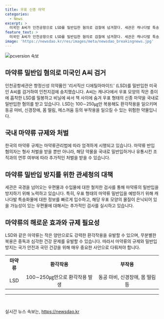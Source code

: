 ```yaml
---
title: 우표 신종 마약
categories:
  - News
excerpt: >
  미국인 A씨가 인천공항으로 LSD를 밀반입한 혐의로 검찰에 넘겨졌다. 세관은 캐나다발 특송화물에 LSD 100장을 은닉한 정보를 입수하고 A씨를 긴급체포했다. A씨는 지난 1월부터 2천500만원 상당인 LSD 252.5장을 세 차례에 걸쳐 반입했으며, 작은 종이에 흡착한 LSD를 비닐에 밀봉하고 책 사이에 숨겨왔다. LSD는 100∼250㎍만 복용해도 환각작용을 일으키며, 동공 마비, 신경장애, 몸 떨림, 메스꺼움 등 부작용이 있다. A씨는 인천지검에 송치될 예정이다.
feature_text: >
  미국인 A씨가 인천공항으로 LSD를 밀반입한 혐의로 검찰에 넘겨졌다. 세관은 캐나다발 특송화물에 LSD 100장을 은닉한 정보를 입수하고 A씨를 긴급체포했다. A씨는 지난 1월부터 2천500만원 상당인 LSD 252.5장을 세 차례에 걸쳐 반입했으며, 작은 종이에 흡착한 LSD를 비닐에 밀봉하고 책 사이에 숨겨왔다. LSD는 100∼250㎍만 복용해도 환각작용을 일으키며, 동공 마비, 신경장애, 몸 떨림, 메스꺼움 등 부작용이 있다. A씨는 인천지검에 송치될 예정이다.
image: 'https://newsdao.kr/res/images/meta/newsdao_breakingnews.jpg'
---
```


<p><img src="https://newsdao.kr/res/images/meta/newsdao_breakingnews.jpg" alt="pcversion 속보" /></p>

<h2 data-ke-size="size26">마약류 밀반입 혐의로 미국인 A씨 검거</h2>

<p data-ke-size="size16">인천공항세관은 향정신성 의약품인 '리서직산 디에틸아마이드' (LSD)를 밀반입한 미국인 A씨를 검거하여 인천지검에 송치했습니다. A씨는 캐나다에서 우표 모양의 작은 종이에 흡착한 LSD를 밀봉하고 비닐에 싸서 책 사이에 숨겨 우표 형태의 신종 마약을 국내로 밀반입한 혐의를 받고 있습니다. LSD는 100∼250㎍만 복용해도 환각작용을 일으키며 동공 마비, 신경장애, 몸 떨림, 메스꺼움 등의 부작용을 일으킬 수 있는 위험한 약물입니다.</p>

<h2 data-ke-size="size26">국내 마약류 규제와 처벌</h2>

<p data-ke-size="size16">한국의 마약류 규제는 마약류관리법에 따라 엄격하게 시행되고 있습니다. 마약류 반입 혐의자는 형사 처벌을 받을 뿐만 아니라, 해당 약물을 국내로 밀반입하거나 유통시킨 조직과의 연루 여부에 따라 추가적인 처벌을 받을 수 있습니다.</p>

<h2 data-ke-size="size26">마약류 밀반입 방지를 위한 관세청의 대책</h2>

<p data-ke-size="size16">세관은 국경을 넘어오는 우편물과 수입물에 대한 철저한 검사를 통해 마약류의 밀반입을 방지하기 위해 노력하고 있습니다. 특히, 우표 형태의 마약류 밀반입을 예방하기 위해 캐나다발 특송화물에 대한 정보를 빠르게 입수하고, 해당 우표 모양의 물질이 은닉되어 있을 가능성이 있는 우편물에 대해서는 추가적인 검사를 실시하고 있습니다.</p>

<h2 data-ke-size="size26">마약류의 해로운 효과와 규제 필요성</h2>

<p data-ke-size="size16">LSD와 같은 마약류는 작은 양만으로도 강력한 환각작용을 유발할 수 있으며, 무분별한 복용은 중독과 심각한 건강 문제를 유발할 수 있습니다. 따라서 마약류의 규제와 밀반입 방지는 국가 안전과 국민 건강을 위해 매우 중요한 사안으로 다뤄져야 합니다.</p>

<table>
    <tr>
        <th style="text-align: center;">마약류</th>
        <th style="text-align: center;">환각작용</th>
        <th style="text-align: center;">부작용</th>
    </tr>
    <tr>
        <td style="text-align: center;">LSD</td>
        <td style="text-align: center;">100∼250㎍만으로 환각작용 발생</td>
        <td style="text-align: center;">동공 마비, 신경장애, 몸 떨림 등</td>
    </tr>
</table>

<hr>

<p data-ke-size="size16">&nbsp;</p>
실시간 뉴스 속보는, <a href="https://newsdao.kr" rel="dofollow">https://newsdao.kr</a>


